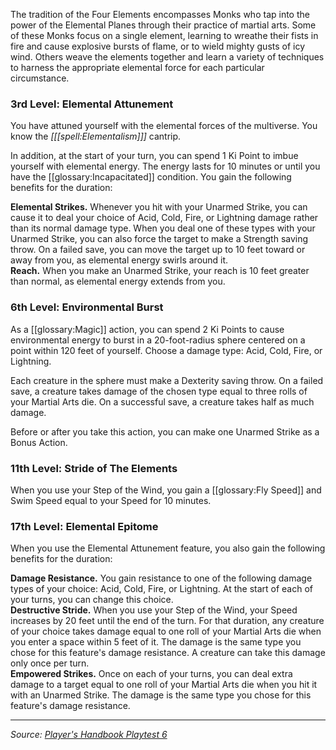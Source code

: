 The tradition of the Four Elements encompasses Monks who tap into the power of the Elemental Planes through their practice of martial arts. Some of these Monks focus on a single element, learning to wreathe their fists in fire and cause explosive bursts of flame, or to wield mighty gusts of icy wind. Others weave the elements together and learn a variety of techniques to harness the appropriate elemental force for each particular circumstance.

### 3rd Level: Elemental Attunement

You have attuned yourself with the elemental forces of the multiverse. You know the _[[[spell:Elementalism]]]_ cantrip.

In addition, at the start of your turn, you can spend 1 Ki Point to imbue yourself with elemental energy. The energy lasts for 10 minutes or until you have the [[glossary:Incapacitated]] condition. You gain the following benefits for the duration:

**Elemental Strikes.** Whenever you hit with your Unarmed Strike, you can cause it to deal your choice of Acid, Cold, Fire, or Lightning damage rather than its normal damage type. When you deal one of these types with your Unarmed Strike, you can also force the target to make a Strength saving throw. On a failed save, you can move the target up to 10 feet toward or away from you, as elemental energy swirls around it.  
**Reach.** When you make an Unarmed Strike, your reach is 10 feet greater than normal, as elemental energy extends from you.

### 6th Level: Environmental Burst

As a [[glossary:Magic]] action, you can spend 2 Ki Points to cause environmental energy to burst in a 20-foot-radius sphere centered on a point within 120 feet of yourself. Choose a damage type: Acid, Cold, Fire, or Lightning.

Each creature in the sphere must make a Dexterity saving throw. On a failed save, a creature takes damage of the chosen type equal to three rolls of your Martial Arts die. On a successful save, a creature takes half as much damage.

Before or after you take this action, you can make one Unarmed Strike as a Bonus Action.

### 11th Level: Stride of The Elements

When you use your Step of the Wind, you gain a [[glossary:Fly Speed]] and Swim Speed equal to your Speed for 10 minutes.

### 17th Level: Elemental Epitome

When you use the Elemental Attunement feature, you also gain the following benefits for the duration:

**Damage Resistance.** You gain resistance to one of the following damage types of your choice: Acid, Cold, Fire, or Lightning. At the start of each of your turns, you can change this choice.  
**Destructive Stride.** When you use your Step of the Wind, your Speed increases by 20 feet until the end of the turn. For that duration, any creature of your choice takes damage equal to one roll of your Martial Arts die when you enter a space within 5 feet of it. The damage is the same type you chose for this feature's damage resistance. A creature can take this damage only once per turn.  
**Empowered Strikes.** Once on each of your turns, you can deal extra damage to a target equal to one roll of your Martial Arts die when you hit it with an Unarmed Strike. The damage is the same type you chose for this feature's damage resistance.

----

_Source: [Player's Handbook Playtest 6](https://www.dndbeyond.com/sources/ua/ph-playtest-6)_
